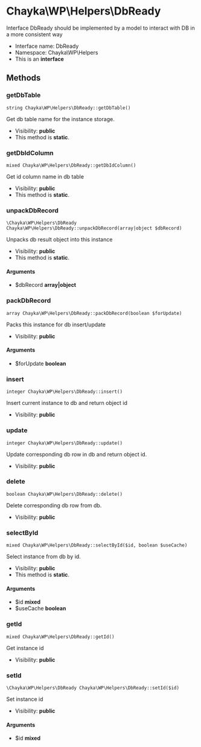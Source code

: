 Chayka\WP\Helpers\DbReady
===============

Interface DbReady should be implemented by a model to interact with DB
in a more consistent way




* Interface name: DbReady
* Namespace: Chayka\WP\Helpers
* This is an **interface**






Methods
-------


### getDbTable

    string Chayka\WP\Helpers\DbReady::getDbTable()

Get db table name for the instance storage.



* Visibility: **public**
* This method is **static**.




### getDbIdColumn

    mixed Chayka\WP\Helpers\DbReady::getDbIdColumn()

Get id column name in db table



* Visibility: **public**
* This method is **static**.




### unpackDbRecord

    \Chayka\WP\Helpers\DbReady Chayka\WP\Helpers\DbReady::unpackDbRecord(array|object $dbRecord)

Unpacks db result object into this instance



* Visibility: **public**
* This method is **static**.


#### Arguments
* $dbRecord **array|object**



### packDbRecord

    array Chayka\WP\Helpers\DbReady::packDbRecord(boolean $forUpdate)

Packs this instance for db insert/update



* Visibility: **public**


#### Arguments
* $forUpdate **boolean**



### insert

    integer Chayka\WP\Helpers\DbReady::insert()

Insert current instance to db and return object id



* Visibility: **public**




### update

    integer Chayka\WP\Helpers\DbReady::update()

Update corresponding db row in db and return object id.



* Visibility: **public**




### delete

    boolean Chayka\WP\Helpers\DbReady::delete()

Delete corresponding db row from db.



* Visibility: **public**




### selectById

    mixed Chayka\WP\Helpers\DbReady::selectById($id, boolean $useCache)

Select instance from db by id.



* Visibility: **public**
* This method is **static**.


#### Arguments
* $id **mixed**
* $useCache **boolean**



### getId

    mixed Chayka\WP\Helpers\DbReady::getId()

Get instance id



* Visibility: **public**




### setId

    \Chayka\WP\Helpers\DbReady Chayka\WP\Helpers\DbReady::setId($id)

Set instance id



* Visibility: **public**


#### Arguments
* $id **mixed**


